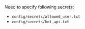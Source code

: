 

Need to specify following secrets:

- `config/secrets/allowed_user.txt`
- `config/secrets/bot_api.txt`
